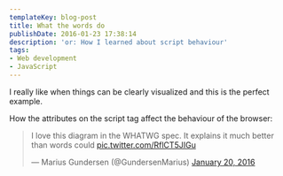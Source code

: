 ```yaml
---
templateKey: blog-post
title: What the words do
publishDate: 2016-01-23 17:38:14
description: 'or: How I learned about script behaviour'
tags:
- Web development
- JavaScript
---
```


I really like when things can be clearly visualized and this is the perfect example.

How the attributes on the script tag affect the behaviour of the browser:

<blockquote class="twitter-tweet" data-lang="en"><p lang="en" dir="ltr">I love this diagram in the WHATWG spec. It explains it much better than words could <a href="https://t.co/RflCT5JIGu">pic.twitter.com/RflCT5JIGu</a></p>&mdash; Marius Gundersen (@GundersenMarius) <a href="https://twitter.com/GundersenMarius/status/689905115269054465">January 20, 2016</a></blockquote>
<script async src="//platform.twitter.com/widgets.js" charset="utf-8"></script>
